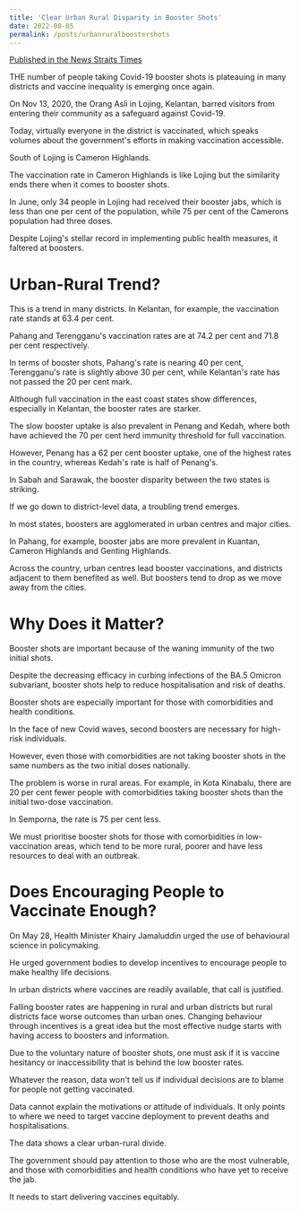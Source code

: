 ```yaml
---
title: 'Clear Urban Rural Disparity in Booster Shots'
date: 2022-08-05
permalink: /posts/urbanruralboostershots
---
```


[Published in the News Straits Times](https://www.nst.com.my/opinion/columnists/2022/08/819447/clear-urban-rural-disparity-booster-shots)

THE number of people taking Covid-19 booster shots is plateauing in many districts and vaccine inequality is emerging once again.

On Nov 13, 2020, the Orang Asli in Lojing, Kelantan, barred visitors from entering their community as a safeguard against Covid-19.

Today, virtually everyone in the district is vaccinated, which speaks volumes about the government's efforts in making vaccination accessible.

South of Lojing is Cameron Highlands.

The vaccination rate in Cameron Highlands is like Lojing but the similarity ends there when it comes to booster shots.

In June, only 34 people in Lojing had received their booster jabs, which is less than one per cent of the population, while 75 per cent of the Camerons population had three doses.

Despite Lojing's stellar record in implementing public health measures, it faltered at boosters.

Urban-Rural Trend?
===

This is a trend in many districts. In Kelantan, for example, the vaccination rate stands at 63.4 per cent.

Pahang and Terengganu's vaccination rates are at 74.2 per cent and 71.8 per cent respectively.

In terms of booster shots, Pahang's rate is nearing 40 per cent, Terengganu's rate is slightly above 30 per cent, while Kelantan's rate has not passed the 20 per cent mark.

Although full vaccination in the east coast states show differences, especially in Kelantan, the booster rates are starker.

The slow booster uptake is also prevalent in Penang and Kedah, where both have achieved the 70 per cent herd immunity threshold for full vaccination.

However, Penang has a 62 per cent booster uptake, one of the highest rates in the country, whereas Kedah's rate is half of Penang's.

In Sabah and Sarawak, the booster disparity between the two states is striking.

If we go down to district-level data, a troubling trend emerges.

In most states, boosters are agglomerated in urban centres and major cities.

In Pahang, for example, booster jabs are more prevalent in Kuantan, Cameron Highlands and Genting Highlands.

Across the country, urban centres lead booster vaccinations, and districts adjacent to them benefited as well. But boosters tend to drop as we move away from the cities.

Why Does it Matter?
====

Booster shots are important because of the waning immunity of the two initial shots.

Despite the decreasing efficacy in curbing infections of the BA.5 Omicron subvariant, booster shots help to reduce hospitalisation and risk of deaths.

Booster shots are especially important for those with comorbidities and health conditions.

In the face of new Covid waves, second boosters are necessary for high-risk individuals.

However, even those with comorbidities are not taking booster shots in the same numbers as the two initial doses nationally.

The problem is worse in rural areas. For example, in Kota Kinabalu, there are 20 per cent fewer people with comorbidities taking booster shots than the initial two-dose vaccination.

In Semporna, the rate is 75 per cent less.

We must prioritise booster shots for those with comorbidities in low-vaccination areas, which tend to be more rural, poorer and have less resources to deal with an outbreak.

Does Encouraging People to Vaccinate Enough?
===

On May 28, Health Minister Khairy Jamaluddin urged the use of behavioural science in policymaking.

He urged government bodies to develop incentives to encourage people to make healthy life decisions.

In urban districts where vaccines are readily available, that call is justified.

Falling booster rates are happening in rural and urban districts but rural districts face worse outcomes than urban ones. Changing behaviour through incentives is a great idea but the most effective nudge starts with having access to boosters and information.

Due to the voluntary nature of booster shots, one must ask if it is vaccine hesitancy or inaccessibility that is behind the low booster rates.

Whatever the reason, data won't tell us if individual decisions are to blame for people not getting vaccinated.

Data cannot explain the motivations or attitude of individuals. It only points to where we need to target vaccine deployment to prevent deaths and hospitalisations.

The data shows a clear urban-rural divide.

The government should pay attention to those who are the most vulnerable, and those with comorbidities and health conditions who have yet to receive the jab.

It needs to start delivering vaccines equitably.

